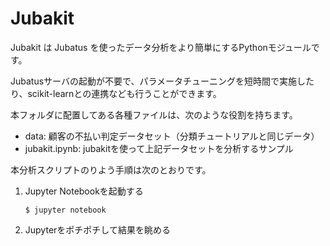 # Jubakit

Jubakit は Jubatus を使ったデータ分析をより簡単にするPythonモジュールです。

Jubatusサーバの起動が不要で、パラメータチューニングを短時間で実施したり、scikit-learnとの連携なども行うことができます。

本フォルダに配置してある各種ファイルは、次のような役割を持ちます。

- data: 顧客の不払い判定データセット（分類チュートリアルと同じデータ）
- jubakit.ipynb: jubakitを使って上記データセットを分析するサンプル

本分析スクリプトのりよう手順は次のとおりです。

1. Jupyter Notebookを起動する

    ```
    $ jupyter notebook
    ```

2. Jupyterをポチポチして結果を眺める
